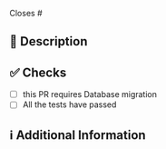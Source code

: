 <!-- 
Thanks for creating this pull request 🤗 | Danke fürs erstellen eines Pull-Requests

Please make sure that the pull request is limited to one type (docs, feature, etc.) and keep it as small as possible. You can open multiple prs instead of opening a huge one. || Bitte vergewissere dich das der pull request auf eine Typ (Dokumentaion, neue Funktionalität, Bug etc.) beschränkt ist. Öffne liebe mehrere Pull-Requests anstatt einen großen Pull-Request zu öffnen.-->

Closes #

## 📑 Description




## ✅ Checks
<!-- Make sure your pr passes the CI checks and do check the following fields as needed - -->

- [ ] this PR requires Database migration
- [ ] All the tests have passed

## ℹ Additional Information
<!-- Any additional information like breaking changes, dependencies added, screenshots, comparisons between new and old behavior, etc. -->

